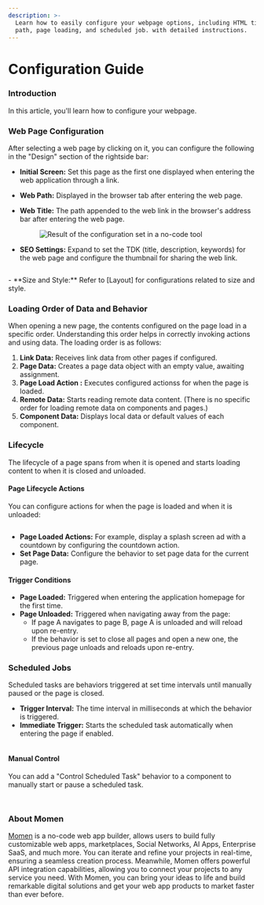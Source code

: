 ```yaml
---
description: >-
  Learn how to easily configure your webpage options, including HTML title and
  path, page loading, and scheduled job. with detailed instructions.
---
```


# Configuration Guide

### Introduction

In this article, you'll learn how to configure your webpage.

### Web Page Configuration

After selecting a web page by clicking on it, you can configure the following in the "Design" section of the rightside bar:

* **Initial Screen:** Set this page as the first one displayed when entering the web application through a link.
* **Web Path:** Displayed in the browser tab after entering the web page.
*   **Web Title:** The path appended to the web link in the browser's address bar after entering the web page.

    <figure><img src="../../.gitbook/assets/2 (44).png" alt="Result of the configuration set in a no-code tool ​"><figcaption></figcaption></figure>
* **SEO Settings:** Expand to set the TDK (title, description, keywords) for the web page and configure the thumbnail for sharing the web link.

<figure><img src="../../.gitbook/assets/webpage_configuration/seo.jpeg" alt=""><figcaption></figcaption></figure>

\- \*\*Size and Style:\*\* Refer to \[Layout] for configurations related to size and style.

### Loading Order of Data and Behavior

When opening a new page, the contents configured on the page load in a specific order. Understanding this order helps in correctly invoking actions and using data. The loading order is as follows:

1. **Link Data:** Receives link data from other pages if configured.
2. **Page Data:** Creates a page data object with an empty value, awaiting assignment.
3. **Page Load Action :** Executes configured actionss for when the page is loaded.
4. **Remote Data:** Starts reading remote data content. (There is no specific order for loading remote data on components and pages.)
5. **Component Data:** Displays local data or default values of each component.

### Lifecycle

The lifecycle of a page spans from when it is opened and starts loading content to when it is closed and unloaded.

#### Page Lifecycle Actions

You can configure actions for when the page is loaded and when it is unloaded:

<figure><img src="../../.gitbook/assets/webpage_configuration/seo.jpeg" alt=""><figcaption></figcaption></figure>

* **Page Loaded Actions:** For example, display a splash screen ad with a countdown by configuring the countdown action.
* **Set Page Data:** Configure the behavior to set page data for the current page.

#### Trigger Conditions

* **Page Loaded:** Triggered when entering the application homepage for the first time.
* **Page Unloaded:** Triggered when navigating away from the page:
  * If page A navigates to page B, page A is unloaded and will reload upon re-entry.
  * If the behavior is set to close all pages and open a new one, the previous page unloads and reloads upon re-entry.

### Scheduled Jobs

Scheduled tasks are behaviors triggered at set time intervals until manually paused or the page is closed.

* **Trigger Interval:** The time interval in milliseconds at which the behavior is triggered.
* **Immediate Trigger:** Starts the scheduled task automatically when entering the page if enabled.

<figure><img src="../../.gitbook/assets/webpage_configuration/scheduled.jpeg" alt=""><figcaption></figcaption></figure>

#### Manual Control

You can add a "Control Scheduled Task" behavior to a component to manually start or pause a scheduled task.

<figure><img src="../../.gitbook/assets/webpage_configuration/scheduledconfig1.jpeg" alt=""><figcaption></figcaption></figure>

<figure><img src="../../.gitbook/assets/webpage_configuration/scheduledconfig2.jpeg" alt=""><figcaption></figcaption></figure>

### About Momen

[Momen](https://momen.app/?channel=blog-about) is a no-code web app builder, allows users to build fully customizable web apps, marketplaces, Social Networks, AI Apps, Enterprise SaaS, and much more. You can iterate and refine your projects in real-time, ensuring a seamless creation process. Meanwhile, Momen offers powerful API integration capabilities, allowing you to connect your projects to any service you need. With Momen, you can bring your ideas to life and build remarkable digital solutions and get your web app products to market faster than ever before.
